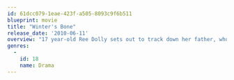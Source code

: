 ```yaml
---
id: 61dcc079-1eae-423f-a505-8093c9f6b511
blueprint: movie
title: "Winter's Bone"
release_date: '2010-06-11'
overview: "17 year-old Ree Dolly sets out to track down her father, who put their house up for his bail bond and then disappeared. If she fails, Ree and her family will be turned out into the Ozark woods. Challenging her outlaw kin's code of silence and risking her life, Ree hacks through the lies, evasions and threats offered up by her relatives and begins to piece together the truth."
genres:
  -
    id: 18
    name: Drama
---
```

